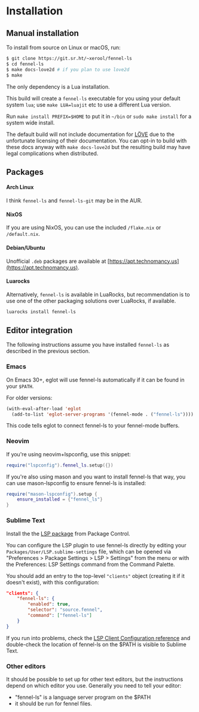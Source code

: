 # Installation

## Manual installation

To install from source on Linux or macOS, run:

```sh
$ git clone https://git.sr.ht/~xerool/fennel-ls
$ cd fennel-ls
$ make docs-love2d # if you plan to use love2d
$ make
```

The only dependency is a Lua installation.

This build will create a `fennel-ls` executable for you using your default
system `lua`; use `make LUA=luajit` etc to use a different Lua version.

Run `make install PREFIX=$HOME` to put it in `~/bin` or `sudo make install` for
a system wide install.

The default build will not include documentation for [LÖVE](https://love2d.org)
due to the unfortunate licensing of their documentation. You can opt-in to
build with these docs anyway with `make docs-love2d` but the resulting build
may have legal complications when distributed.

## Packages

#### Arch Linux

I think `fennel-ls` and `fennel-ls-git` may be in the AUR.

#### NixOS

If you are using NixOS, you can use the included `/flake.nix` or
`/default.nix`.

#### Debian/Ubuntu

Unofficial `.deb` packages are available at
[https://apt.technomancy.us](https://apt.technomancy.us).

#### Luarocks

Alternatively, `fennel-ls` is available in LuaRocks, but recommendation is to
use one of the other packaging solutions over LuaRocks, if available.

```sh
luarocks install fennel-ls
```

## Editor integration

The following instructions assume you have installed `fennel-ls` as described
in the previous section.

### Emacs

On Emacs 30+, eglot will use fennel-ls automatically if it can be found in your `$PATH`.

For older versions:

```lisp
(with-eval-after-load 'eglot
  (add-to-list 'eglot-server-programs '(fennel-mode . ("fennel-ls"))))
```

This code tells eglot to connect fennel-ls to your fennel-mode buffers.

### Neovim

If you're using neovim+lspconfig, use this snippet:
```lua
require("lspconfig").fennel_ls.setup({})
```

If you're also using mason and you want to install fennel-ls that way, you can
use mason-lspconfig to ensure fennel-ls is installed:
```lua
require("mason-lspconfig").setup {
    ensure_installed = {"fennel_ls"}
}
```

### Sublime Text

Install the the [LSP 
package](https://packagecontrol.io/packages/LSP) from Package Control.

You can configure the LSP plugin to use fennel-ls directly by editing your
`Packages/User/LSP.sublime-settings` file, which can be opened via "Preferences
\> Package Settings \> LSP \> Settings" from the menu or with the Preferences: LSP
Settings command from the Command Palette.

You should add an entry to the top-level `"clients"` object (creating it if it
doesn't exist), with this configuration:
```json
"clients": {
    "fennel-ls": {
        "enabled": true,
        "selector": "source.fennel",
        "command": ["fennel-ls"]
    }
}
```

If you run into problems, check the [LSP Client Configuration
reference](https://lsp.sublimetext.io/client_configuration/) and double-check
the location of fennel-ls on the $PATH is visible to Sublime Text.

### Other editors

It should be possible to set up for other text editors, but the instructions
depend on which editor you use. Generally you need to tell your editor:
* "fennel-ls" is a language server program on the $PATH
* it should be run for fennel files.
